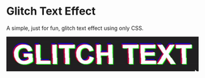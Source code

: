 # Glitch Text Effect
  A simple, just for fun, glitch text effect using only CSS.
  
 ![glitch text effect gif](./glitch-text.gif)
